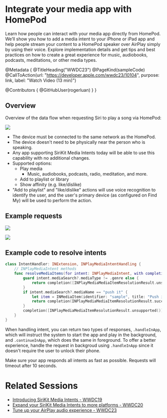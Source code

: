 # Integrate your media app with HomePod

Learn how people can interact with your media app directly from HomePod. We’ll show you how to add a media intent to your iPhone or iPad app and help people stream your content to a HomePod speaker over AirPlay simply by using their voice. Explore implementation details and get tips and best practices on how to create a great experience for music, audiobooks, podcasts, meditations, or other media types.

@Metadata {
   @TitleHeading("WWDC23")
   @PageKind(sampleCode)
   @CallToAction(url: "https://developer.apple.com/wwdc23/10104", purpose: link, label: "Watch Video (13 min)")

   @Contributors {
      @GitHubUser(rogerluan)
   }
}



## Overview

Overview of the data flow when requesting Siri to play a song via HomePod:

![][dataflow]

- The device must be connected to the same network as the HomePod.
- The device doesn't need to be physically near the person who is speaking.
- Any app supporting SiriKit Media Intents today will be able to use this capability with no additional changes.
- Supported options:
    - Play media
        - Music, audiobooks, podcasts, radio, meditation, and more.
    - Add to playlist or library
    - Show affinity (e.g. like/dislike)
- "Add to playlist" and "like/dislike" actions will use voice recognition to identify the user, and the user's primary device (as configured on Find My) will be used to perform the action.

## Example requests

![][music-and-radio-examples]

![][podcasts-and-audiobooks-examples]

## Example code to resolve intents

```swift
class IntentHandler: INExtension, INPlayMediaIntentHandling {
    // INPlayMediaIntent methods
    func resolveMediaItems(for intent: INPlayMediaIntent, with completion: @escaping ([INPlayMediaMediaItemResolutionResult]) -> Void) {
        guard intent.mediaSearch?.mediaType != .genre else {
            return completion([INPlayMediaMediaItemResolutionResult.unsupported(forReason: .unsupportedMediaType) ])
        }
        if intent.mediaSearch?.mediaName == "push it" {
            let item = INMediaItem(identifier: "sample", title: "Push it", type: song, artwork: nil)
            return completion(INPlayMediaMediaItemResolutionResult.successes(with: [item]))
        }
        completion([INPlayMediaMediaItemResolutionResult.unsupported()])
    }
}
```

When handling intent, you can return two types of responses, `.handleInApp`, which will instruct the system to start the app and play in the background, and `.continueInApp`, which does the same in foreground. To offer a better experience, handle the request in backgroud using `.handleInApp` since it doesn't require the user to unlock their phone.

Make sure your app responds all intents as fast as possible. Requests will timeout after 10 seconds.

# Related Sessions

- [Introducing SiriKit Media Intents - WWDC19](https://wwdcnotes.com/notes/wwdc19/207/)
- [Expand your SiriKit Media Intents to more platforms - WWDC20](https://wwdcnotes.com/notes/wwdc20/10061/)
- [Tune up your AirPlay audio experience - WWDC23](https://wwdcnotes.com/notes/wwdc23/10238/)

[dataflow]: dataflow.png
[music-and-radio-examples]: music-and-radio-examples.png
[podcasts-and-audiobooks-examples]: podcasts-and-audiobooks-examples.png
